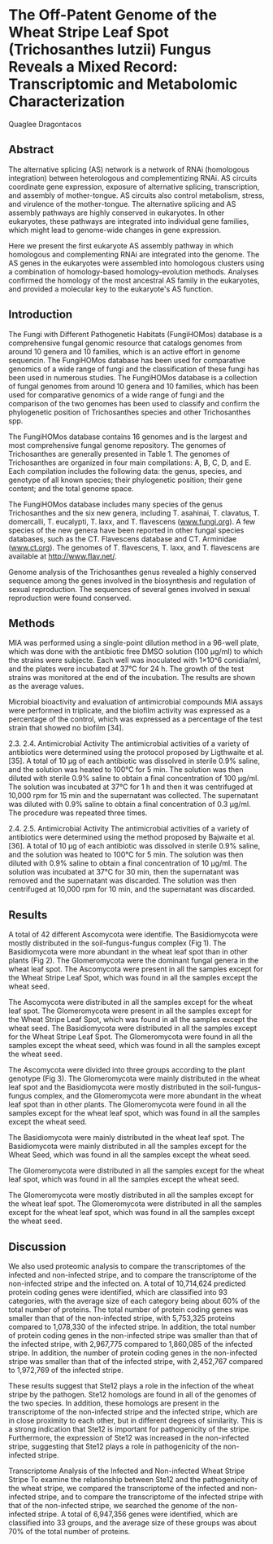 # The Off-Patent Genome of the Wheat Stripe Leaf Spot (Trichosanthes lutzii) Fungus Reveals a Mixed Record: Transcriptomic and Metabolomic Characterization
Quaglee Dragontacos


## Abstract
The alternative splicing (AS) network is a network of RNAi (homologous integration) between heterologous and complementizing RNAi. AS circuits coordinate gene expression, exposure of alternative splicing, transcription, and assembly of mother-tongue. AS circuits also control metabolism, stress, and virulence of the mother-tongue. The alternative splicing and AS assembly pathways are highly conserved in eukaryotes. In other eukaryotes, these pathways are integrated into individual gene families, which might lead to genome-wide changes in gene expression.

Here we present the first eukaryote AS assembly pathway in which homologous and complementing RNAi are integrated into the genome. The AS genes in the eukaryotes were assembled into homologous clusters using a combination of homology-based homology-evolution methods. Analyses confirmed the homology of the most ancestral AS family in the eukaryotes, and provided a molecular key to the eukaryote's AS function.


## Introduction
The Fungi with Different Pathogenetic Habitats (FungiHOMos) database is a comprehensive fungal genomic resource that catalogs genomes from around 10 genera and 10 families, which is an active effort in genome sequencin. The FungiHOMos database has been used for comparative genomics of a wide range of fungi and the classification of these fungi has been used in numerous studies. The FungiHOMos database is a collection of fungal genomes from around 10 genera and 10 families, which has been used for comparative genomics of a wide range of fungi and the comparison of the two genomes has been used to classify and confirm the phylogenetic position of Trichosanthes species and other Trichosanthes spp.

The FungiHOMos database contains 16 genomes and is the largest and most comprehensive fungal genome repository. The genomes of Trichosanthes are generally presented in Table 1. The genomes of Trichosanthes are organized in four main compilations: A, B, C, D, and E. Each compilation includes the following data: the genus, species, and genotype of all known species; their phylogenetic position; their gene content; and the total genome space.

The FungiHOMos database includes many species of the genus Trichosanthes and the six new genera, including T. asahinai, T. clavatus, T. domercalli, T. eucalypti, T. laxx, and T. flavescens (www.fungi.org). A few species of the new genera have been reported in other fungal species databases, such as the CT. Flavescens database and CT. Arminidae (www.ct.org). The genomes of T. flavescens, T. laxx, and T. flavescens are available at http://www.flav.net/.

Genome analysis of the Trichosanthes genus revealed a highly conserved sequence among the genes involved in the biosynthesis and regulation of sexual reproduction. The sequences of several genes involved in sexual reproduction were found conserved.


## Methods
MIA was performed using a single-point dilution method in a 96-well plate, which was done with the antibiotic free DMSO solution (100 µg/ml) to which the strains were subjecte. Each well was inoculated with 1×10^6 conidia/ml, and the plates were incubated at 37°C for 24 h. The growth of the test strains was monitored at the end of the incubation. The results are shown as the average values.

Microbial bioactivity and evaluation of antimicrobial compounds
MIA assays were performed in triplicate, and the biofilm activity was expressed as a percentage of the control, which was expressed as a percentage of the test strain that showed no biofilm [34].

2.3. 2.4. Antimicrobial Activity
The antimicrobial activities of a variety of antibiotics were determined using the protocol proposed by Ligthwaite et al. [35]. A total of 10 µg of each antibiotic was dissolved in sterile 0.9% saline, and the solution was heated to 100°C for 5 min. The solution was then diluted with sterile 0.9% saline to obtain a final concentration of 100 µg/ml. The solution was incubated at 37°C for 1 h and then it was centrifuged at 10,000 rpm for 15 min and the supernatant was collected. The supernatant was diluted with 0.9% saline to obtain a final concentration of 0.3 µg/ml. The procedure was repeated three times.

2.4. 2.5. Antimicrobial Activity
The antimicrobial activities of a variety of antibiotics were determined using the method proposed by Bajwaite et al. [36]. A total of 10 µg of each antibiotic was dissolved in sterile 0.9% saline, and the solution was heated to 100°C for 5 min. The solution was then diluted with 0.9% saline to obtain a final concentration of 10 µg/ml. The solution was incubated at 37°C for 30 min, then the supernatant was removed and the supernatant was discarded. The solution was then centrifuged at 10,000 rpm for 10 min, and the supernatant was discarded.


## Results
A total of 42 different Ascomycota were identifie. The Basidiomycota were mostly distributed in the soil-fungus-fungus complex (Fig 1). The Basidiomycota were more abundant in the wheat leaf spot than in other plants (Fig 2). The Glomeromycota were the dominant fungal genera in the wheat leaf spot. The Ascomycota were present in all the samples except for the Wheat Stripe Leaf Spot, which was found in all the samples except the wheat seed.

The Ascomycota were distributed in all the samples except for the wheat leaf spot. The Glomeromycota were present in all the samples except for the Wheat Stripe Leaf Spot, which was found in all the samples except the wheat seed. The Basidiomycota were distributed in all the samples except for the Wheat Stripe Leaf Spot. The Glomeromycota were found in all the samples except the wheat seed, which was found in all the samples except the wheat seed.

The Ascomycota were divided into three groups according to the plant genotype (Fig 3). The Glomeromycota were mainly distributed in the wheat leaf spot and the Basidiomycota were mostly distributed in the soil-fungus-fungus complex, and the Glomeromycota were more abundant in the wheat leaf spot than in other plants. The Glomeromycota were found in all the samples except for the wheat leaf spot, which was found in all the samples except the wheat seed.

The Basidiomycota were mainly distributed in the wheat leaf spot. The Basidiomycota were mainly distributed in all the samples except for the Wheat Seed, which was found in all the samples except the wheat seed.

The Glomeromycota were distributed in all the samples except for the wheat leaf spot, which was found in all the samples except the wheat seed.

The Glomeromycota were mostly distributed in all the samples except for the wheat leaf spot. The Glomeromycota were distributed in all the samples except for the wheat leaf spot, which was found in all the samples except the wheat seed.


## Discussion
We also used proteomic analysis to compare the transcriptomes of the infected and non-infected stripe, and to compare the transcriptome of the non-infected stripe and the infected on. A total of 10,714,624 predicted protein coding genes were identified, which are classified into 93 categories, with the average size of each category being about 60% of the total number of proteins. The total number of protein coding genes was smaller than that of the non-infected stripe, with 5,753,325 proteins compared to 1,078,330 of the infected stripe. In addition, the total number of protein coding genes in the non-infected stripe was smaller than that of the infected stripe, with 2,967,775 compared to 1,860,085 of the infected stripe. In addition, the number of protein coding genes in the non-infected stripe was smaller than that of the infected stripe, with 2,452,767 compared to 1,972,769 of the infected stripe.

These results suggest that Ste12 plays a role in the infection of the wheat stripe by the pathogen. Ste12 homologs are found in all of the genomes of the two species. In addition, these homologs are present in the transcriptome of the non-infected stripe and the infected stripe, which are in close proximity to each other, but in different degrees of similarity. This is a strong indication that Ste12 is important for pathogenicity of the stripe. Furthermore, the expression of Ste12 was increased in the non-infected stripe, suggesting that Ste12 plays a role in pathogenicity of the non-infected stripe.

Transcriptome Analysis of the Infected and Non-infected Wheat Stripe Stripe
To examine the relationship between Ste12 and the pathogenicity of the wheat stripe, we compared the transcriptome of the infected and non-infected stripe, and to compare the transcriptome of the infected stripe with that of the non-infected stripe, we searched the genome of the non-infected stripe. A total of 6,947,356 genes were identified, which are classified into 33 groups, and the average size of these groups was about 70% of the total number of proteins.
